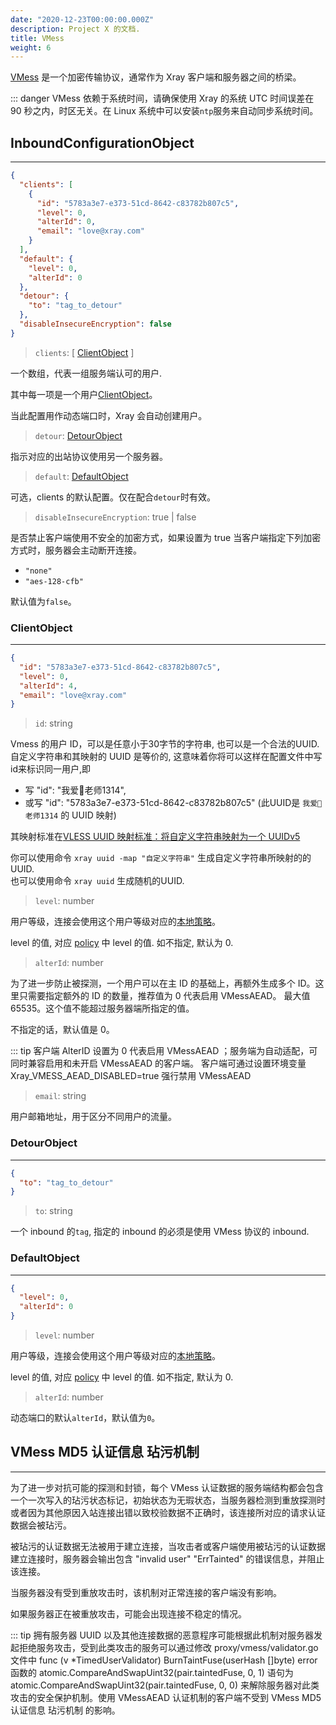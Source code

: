 ```yaml
---
date: "2020-12-23T00:00:00.000Z"
description: Project X 的文档.
title: VMess
weight: 6
---
```


[VMess](../../../develop/protocols/vmess) 是一个加密传输协议，通常作为 Xray 客户端和服务器之间的桥梁。

::: danger
VMess 依赖于系统时间，请确保使用 Xray 的系统 UTC 时间误差在 90 秒之内，时区无关。在 Linux 系统中可以安装`ntp`服务来自动同步系统时间。</br>


## InboundConfigurationObject
---

```json
{
  "clients": [
    {
      "id": "5783a3e7-e373-51cd-8642-c83782b807c5",
      "level": 0,
      "alterId": 0,
      "email": "love@xray.com"
    }
  ],
  "default": {
    "level": 0,
    "alterId": 0
  },
  "detour": {
    "to": "tag_to_detour"
  },
  "disableInsecureEncryption": false
}
```

> `clients`: \[ [ClientObject](#clientobject) \]

一个数组，代表一组服务端认可的用户.

其中每一项是一个用户[ClientObject](#clientobject)。

当此配置用作动态端口时，Xray 会自动创建用户。

> `detour`: [DetourObject](#detourobject)

指示对应的出站协议使用另一个服务器。

> `default`: [DefaultObject](#defaultobject)

可选，clients 的默认配置。仅在配合`detour`时有效。

> `disableInsecureEncryption`: true | false

是否禁止客户端使用不安全的加密方式，如果设置为 true 当客户端指定下列加密方式时，服务器会主动断开连接。
- `"none"`
- `"aes-128-cfb"`

默认值为`false`。


### ClientObject
---

```json
{
  "id": "5783a3e7-e373-51cd-8642-c83782b807c5",
  "level": 0,
  "alterId": 4,
  "email": "love@xray.com"
}
```

> `id`: string

Vmess 的用户 ID，可以是任意小于30字节的字符串, 也可以是一个合法的UUID. </br>
自定义字符串和其映射的 UUID 是等价的, 这意味着你将可以这样在配置文件中写id来标识同一用户,即
  - 写    "id": "我爱🍉老师1314",
  - 或写    "id": "5783a3e7-e373-51cd-8642-c83782b807c5" (此UUID是 `我爱🍉老师1314` 的 UUID 映射)  
 
其映射标准在[VLESS UUID 映射标准：将自定义字符串映射为一个 UUIDv5](https://github.com/XTLS/Xray-core/issues/158)

你可以使用命令 `xray uuid -map "自定义字符串"` 生成自定义字符串所映射的的 UUID.</br> 
也可以使用命令 `xray uuid` 生成随机的UUID. 

> `level`: number

用户等级，连接会使用这个用户等级对应的[本地策略](../../base/policy#levelpolicyobject)。

level 的值, 对应 [policy](../../base/policy#policyobject) 中 level 的值. 如不指定, 默认为 0.

> `alterId`: number

为了进一步防止被探测，一个用户可以在主 ID 的基础上，再额外生成多个 ID。这里只需要指定额外的 ID 的数量，推荐值为 0 代表启用 VMessAEAD。
最大值 65535。这个值不能超过服务器端所指定的值。

不指定的话，默认值是 0。

::: tip
客户端 AlterID 设置为 0 代表启用 VMessAEAD ；服务端为自动适配，可同时兼容启用和未开启 VMessAEAD 的客户端。
客户端可通过设置环境变量 Xray_VMESS_AEAD_DISABLED=true 强行禁用 VMessAEAD


> `email`: string

用户邮箱地址，用于区分不同用户的流量。



### DetourObject
---

```json
{
  "to": "tag_to_detour"
}
```

> `to`: string

一个 inbound 的`tag`, 指定的 inbound 的必须是使用 VMess 协议的 inbound. 



### DefaultObject
---

```json
{
  "level": 0,
  "alterId": 0
}
```

> `level`: number

用户等级，连接会使用这个用户等级对应的[本地策略](../../base/policy#levelpolicyobject)。

level 的值, 对应 [policy](../../base/policy#policyobject) 中 level 的值. 如不指定, 默认为 0.

> `alterId`: number

动态端口的默认`alterId`，默认值为`0`。



## VMess MD5 认证信息 玷污机制
---

为了进一步对抗可能的探测和封锁，每个 VMess 认证数据的服务端结构都会包含一个一次写入的玷污状态标记，初始状态为无瑕状态，当服务器检测到重放探测时或者因为其他原因入站连接出错以致校验数据不正确时，该连接所对应的请求认证数据会被玷污。

被玷污的认证数据无法被用于建立连接，当攻击者或客户端使用被玷污的认证数据建立连接时，服务器会输出包含 "invalid user" "ErrTainted" 的错误信息，并阻止该连接。

当服务器没有受到重放攻击时，该机制对正常连接的客户端没有影响。

如果服务器正在被重放攻击，可能会出现连接不稳定的情况。

::: tip
拥有服务器 UUID 以及其他连接数据的恶意程序可能根据此机制对服务器发起拒绝服务攻击，受到此类攻击的服务可以通过修改 proxy/vmess/validator.go 文件中 func (v \*TimedUserValidator) BurnTaintFuse(userHash []byte) error 函数的 atomic.CompareAndSwapUint32(pair.taintedFuse, 0, 1) 语句为 atomic.CompareAndSwapUint32(pair.taintedFuse, 0, 0) 来解除服务器对此类攻击的安全保护机制。使用 VMessAEAD 认证机制的客户端不受到 VMess MD5 认证信息 玷污机制 的影响。


